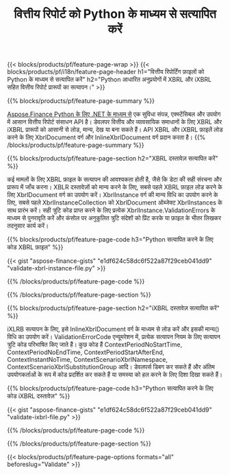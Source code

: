 ﻿---
title: वित्तीय रिपोर्ट को Python के माध्यम से सत्यापित करें
url: /hi/python-net/validate/
description:  वित्तीय रिपोर्ट को XBRL और iXBRL फ़ाइलों में Python लाइब्रेरी के माध्यम से सत्यापित करने के लिए Python कोड।
---
{{< blocks/products/pf/feature-page-wrap >}}
{{< blocks/products/pf/i18n/feature-page-header h1="वित्तीय रिपोर्टिंग फ़ाइलों को Python के माध्यम से सत्यापित करें" h2="Python आधारित अनुप्रयोगों में XBRL और iXBRL सहित वित्तीय रिपोर्ट प्रारूपों का सत्यापन।" >}}

{{% blocks/products/pf/feature-page-summary %}}

[Aspose.Finance Python के लिए .NET के माध्यम से](https://products.aspose.com/finance/python-net/) एक सुविधा संपन्न, एक्स्टेंसिबल और उपयोग में आसान वित्तीय रिपोर्ट संसाधन API है। डेवलपर वित्तीय और व्यावसायिक समाधानों के लिए XBRL और iXBRL प्रारूपों को आसानी से लोड, मान्य, देख या बना सकते हैं। API XBRL और iXBRL फ़ाइलें लोड करने के लिए XbrlDocument वर्ग और InlineXbrlDocument वर्ग प्रदान करता है।
{{% /blocks/products/pf/feature-page-summary %}}

{{% blocks/products/pf/feature-page-section h2="XBRL दस्तावेज़ सत्यापित करें" %}}

कई मामलों के लिए XBRL फ़ाइल के सत्यापन की आवश्यकता होती है, जैसे कि डेटा की सही संरचना और प्रारूप में जाँच करना। XBLR दस्तावेज़ों को मान्य करने के लिए, सबसे पहले XBRL फ़ाइल लोड करने के लिए XbrlDocument वर्ग का उपयोग करें। XbrlInstance वर्ग की मान्य विधि का उपयोग करने के लिए, सबसे पहले XbrlInstanceCollection को XbrlDocument ऑब्जेक्ट XbrlInstances के साथ प्रारंभ करें। सही त्रुटि कोड प्राप्त करने के लिए प्रत्येक XbrlInstance.ValidationErrors के माध्यम से पुनरावृति करें और कंसोल पर अनुकूलित त्रुटि संदेशों को प्रिंट करके या फ़ाइल के भीतर लिखकर तदनुसार कार्य करें।

{{% blocks/products/pf/feature-page-code h3="Python सत्यापित करने के लिए कोड XBRL फ़ाइल" %}}

{{< gist "aspose-finance-gists" "e1df624c58dc6f522a87f29ceb041dd9" "validate-xbrl-instance-file.py" >}} 

{{% /blocks/products/pf/feature-page-code %}}

{{% /blocks/products/pf/feature-page-section %}}

{{% blocks/products/pf/feature-page-section h2="iXBRL दस्तावेज़ सत्यापित करें" %}}

iXLRB सत्यापन के लिए, इसे InlineXbrlDocument वर्ग के माध्यम से लोड करें और इसकी मान्य() विधि का उपयोग करें। ValidationErrorCode एन्यूमरेशन में, प्रत्येक सत्यापन नियम के लिए सत्यापन त्रुटि कोड परिभाषित किए जाते हैं। कुछ कोड हैं ContextPeriodNoStartTime, ContextPeriodNoEndTime, ContextPeriodStartAfterEnd, ContextInstantNoTime, ContextScenarioXbrlNamespace, ContextScenarioXbrlSubstitutionGroup आदि। डेवलपर्स डिबग कर सकते हैं और अंतिम उपयोगकर्ताओं के रूप में कोड प्रदर्शित कर सकते हैं या समस्या को हल करने के लिए दिशा दिखा सकते हैं।

{{% blocks/products/pf/feature-page-code h3="Python सत्यापित करने के लिए कोड iXBRL दस्तावेज़" %}}

{{< gist "aspose-finance-gists" "e1df624c58dc6f522a87f29ceb041dd9" "validate-ixbrl-file.py" >}}

{{% /blocks/products/pf/feature-page-code %}}

{{% /blocks/products/pf/feature-page-section %}}

{{< blocks/products/pf/feature-page-options formats="all" beforeslug="Validate" >}}